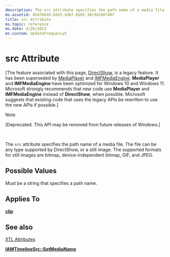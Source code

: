```yaml
---
description: The src attribute specifies the path name of a media file. The file can be any type supported by DirectShow, or a still image. The supported formats for still images are bitmap, device-independent bitmap, GIF, and JPEG.
ms.assetid: 45476826-bde5-43b7-8102-30c94260740f
title: src Attribute
ms.topic: reference
ms.date: 4/26/2023
ms.custom: UpdateFrequency5
---
```


# src Attribute

\[The feature associated with this page, [DirectShow](/windows/win32/directshow/directshow), is a legacy feature. It has been superseded by [MediaPlayer](/uwp/api/Windows.Media.Playback.MediaPlayer) and [IMFMediaEngine](/windows/win32/api/mfmediaengine/nn-mfmediaengine-imfmediaengine). **MediaPlayer** and **IMFMediaEngine** have been optimized for Windows 10 and Windows 11. Microsoft strongly recommends that new code use **MediaPlayer** and **IMFMediaEngine** instead of **DirectShow**, when possible. Microsoft suggests that existing code that uses the legacy APIs be rewritten to use the new APIs if possible.\]

> [!Note]  
> \[Deprecated. This API may be removed from future releases of Windows.\]

 

The `src` attribute specifies the path name of a media file. The file can be any type supported by DirectShow, or a still image. The supported formats for still images are bitmap, device-independent bitmap, GIF, and JPEG.

## Possible Values

Must be a string that specifies a path name.

## Applies To

[**clip**](clip-element.md)

## See also

<dl> <dt>

[XTL Attributes](xtl-attributes.md)
</dt> <dt>

[**IAMTimelineSrc::SetMediaName**](iamtimelinesrc-setmedianame.md)
</dt> </dl>

 

 




